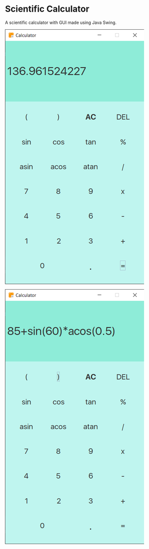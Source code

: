 # Scientific Calculator

A scientific calculator with GUI made using Java Swing.

![Example](https://github.com/ChathurindaRanasinghe/Scientific-Calculator/blob/master/Screeshots/Screenshot%202022-02-04%20132735.png  "GUI Screenshot")

![Example](https://github.com/ChathurindaRanasinghe/Scientific-Calculator/blob/master/Screeshots/Screenshot%202022-02-04%20132422.png  "GUI Screenshot")

